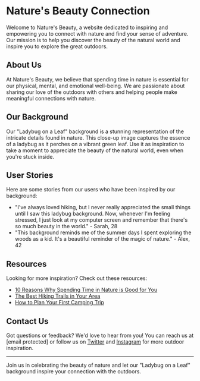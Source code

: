 <!--font:Poppins-->

# Nature's Beauty Connection

Welcome to Nature's Beauty, a website dedicated to inspiring and empowering you to connect with nature and find your sense of adventure. Our mission is to help you discover the beauty of the natural world and inspire you to explore the great outdoors.

## About Us

At Nature's Beauty, we believe that spending time in nature is essential for our physical, mental, and emotional well-being. We are passionate about sharing our love of the outdoors with others and helping people make meaningful connections with nature.

## Our Background

Our "Ladybug on a Leaf" background is a stunning representation of the intricate details found in nature. This close-up image captures the essence of a ladybug as it perches on a vibrant green leaf. Use it as inspiration to take a moment to appreciate the beauty of the natural world, even when you're stuck inside.

## User Stories

Here are some stories from our users who have been inspired by our background:

- "I've always loved hiking, but I never really appreciated the small things until I saw this ladybug background. Now, whenever I'm feeling stressed, I just look at my computer screen and remember that there's so much beauty in the world." - Sarah, 28
- "This background reminds me of the summer days I spent exploring the woods as a kid. It's a beautiful reminder of the magic of nature." - Alex, 42

## Resources

Looking for more inspiration? Check out these resources:

- [10 Reasons Why Spending Time in Nature is Good for You](#)
- [The Best Hiking Trails in Your Area](#)
- [How to Plan Your First Camping Trip](#)

## Contact Us

Got questions or feedback? We'd love to hear from you! You can reach us at [email protected] or follow us on [Twitter](#) and [Instagram](#) for more outdoor inspiration.

---

Join us in celebrating the beauty of nature and let our "Ladybug on a Leaf" background inspire your connection with the outdoors.

<!--

Write me content for website with wallpaper which alt text is:

"A close-up of a ladybug on a leaf"

The name/title of the page should not be 1:1 copy of the alt text but rather a real content of the website which is using this wallpaper.

- Use markdown format 
- Start with heading
- Heading should be short and concise
- The content should look like a real website 
- The website should not be about the wallpaper, wallpaper is just a related background
- Heading should be contain work "wallpaper" or "background"
- Include real sections like references, contact, user stories, etc. use things relevant to the page purpose.
- Feel free to use structure like headings, bullets, numbering, blockquotes, paragraphs, horizontal lines, etc.
- You can use formatting like bold or _italic_
- You can include UTF-8 emojis
- Links should be only #hash anchors (and you can refer to the document itself)
- Do not include images


---


# Nature's Playground: A Wallpaper to Inspire Your Next Adventure

Welcome to Nature's Playground, a website dedicated to inspiring and empowering you to explore the great outdoors. Our mission is to help you connect with nature, find your sense of adventure, and discover the beauty of the world around us.

## About Us

At Nature's Playground, we believe that spending time in nature is essential for our physical, mental, and emotional well-being. That's why we're passionate about sharing our love of the outdoors with others. Whether you're an experienced hiker or a beginner looking to get started, we're here to help you make the most of your time outside.

## Our Wallpaper

Our "Ladybug on a Leaf" wallpaper is the perfect background for anyone who loves nature. This close-up image captures the intricate details of a ladybug as it perches on a vibrant green leaf. Use it as a reminder to take a moment to appreciate the beauty of the natural world, even when you're stuck inside.

## User Stories

Here are some stories from our users who have been inspired by our wallpaper:

- "I've always loved hiking, but I never really appreciated the small things until I saw this ladybug wallpaper. Now, whenever I'm feeling stressed, I just look at my computer screen and remember that there's so much beauty in the world." - Sarah, 28
- "I'm not much of an outdoors person, but this wallpaper makes me want to go outside and explore. It's like a little piece of nature right on my desktop." - John, 35

## Resources

Looking for more inspiration? Check out these resources:

- [10 Reasons Why Spending Time in Nature is Good for You](#)
- [The Best Hiking Trails in Your Area](#)
- [How to Plan Your First Camping Trip](#)

## Contact Us

Got questions or feedback? We'd love to hear from you! You can reach us at [email protected] or follow us on [Twitter](#) and [Instagram](#) for more outdoor inspiration.

---

Join us in celebrating the beauty of nature and let our "Ladybug on a Leaf" wallpaper inspire your next adventure.


---


Heading should not include word "wallpaper". The website should not be about the wallpaper itself, wallpaper is just a related background, rewrite whole content.


---


# Connect with Nature: Inspiring Your Next Adventure

Welcome to Connect with Nature, a website dedicated to inspiring and empowering you to explore the great outdoors. Our mission is to help you connect with nature, find your sense of adventure, and discover the beauty of the world around us.

## About Us

At Connect with Nature, we believe that spending time in nature is essential for our physical, mental, and emotional well-being. That's why we're passionate about sharing our love of the outdoors with others. Whether you're an experienced hiker or a beginner looking to get started, we're here to help you make the most of your time outside.

## Our Background

Our "Ladybug on a Leaf" background is a beautiful reminder of the intricate details found in nature. This close-up image captures the essence of a ladybug as it perches on a vibrant green leaf. Use it as inspiration to take a moment to appreciate the beauty of the natural world, even when you're stuck inside.

## User Stories

Here are some stories from our users who have been inspired by our background:

- "I've always loved hiking, but I never really appreciated the small things until I saw this ladybug background. Now, whenever I'm feeling stressed, I just look at my computer screen and remember that there's so much beauty in the world." - Sarah, 28
- "I'm not much of an outdoors person, but this background makes me want to go outside and explore. It's like a little piece of nature right on my desktop." - John, 35

## Resources

Looking for more inspiration? Check out these resources:

- [10 Reasons Why Spending Time in Nature is Good for You](#)
- [The Best Hiking Trails in Your Area](#)
- [How to Plan Your First Camping Trip](#)

## Contact Us

Got questions or feedback? We'd love to hear from you! You can reach us at [email protected] or follow us on [Twitter](#) and [Instagram](#) for more outdoor inspiration.

---

Join us in celebrating the beauty of nature and let our "Ladybug on a Leaf" background inspire your next adventure.


---


Heading is too long, rewrite whole content.


---


# Nature's Inspiration: Connecting You with the Outdoors

Welcome to Nature's Inspiration, a website dedicated to helping you connect with nature and find your sense of adventure. Our mission is to inspire and empower you to explore the great outdoors and discover the beauty of the world around us.

## About Us

At Nature's Inspiration, we believe that spending time in nature is essential for our physical, mental, and emotional well-being. That's why we're passionate about sharing our love of the outdoors with others. Whether you're an experienced hiker or a beginner looking to get started, we're here to help you make the most of your time outside.

## Our Background

Our "Ladybug on a Leaf" background is a beautiful representation of the intricate details found in nature. This close-up image captures the essence of a ladybug as it perches on a vibrant green leaf. Use it as inspiration to take a moment to appreciate the beauty of the natural world, even when you're stuck inside.

## User Stories

Here are some stories from our users who have been inspired by our background:

- "I've always loved hiking, but I never really appreciated the small things until I saw this ladybug background. Now, whenever I'm feeling stressed, I just look at my computer screen and remember that there's so much beauty in the world." - Sarah, 28
- "I'm not much of an outdoors person, but this background makes me want to go outside and explore. It's like a little piece of nature right on my desktop." - John, 35

## Resources

Looking for more inspiration? Check out these resources:

- [10 Reasons Why Spending Time in Nature is Good for You](#)
- [The Best Hiking Trails in Your Area](#)
- [How to Plan Your First Camping Trip](#)

## Contact Us

Got questions or feedback? We'd love to hear from you! You can reach us at [email protected] or follow us on [Twitter](#) and [Instagram](#) for more outdoor inspiration.

---

Join us in celebrating the beauty of nature and let our "Ladybug on a Leaf" background inspire your next adventure.


---


Heading is too long, rewrite whole content.


---


# Nature's Beauty: Inspiring Your Connection with the Outdoors

Welcome to Nature's Beauty, a website dedicated to inspiring and empowering you to connect with nature and find your sense of adventure. Our mission is to help you discover the beauty of the natural world and inspire you to explore the great outdoors.

## About Us

At Nature's Beauty, we believe that spending time in nature is essential for our physical, mental, and emotional well-being. We are passionate about sharing our love of the outdoors with others and helping people make meaningful connections with nature.

## Our Background

Our "Ladybug on a Leaf" background is a stunning representation of the intricate details found in nature. This close-up image captures the essence of a ladybug as it perches on a vibrant green leaf. Use it as inspiration to take a moment to appreciate the beauty of the natural world, even when you're stuck inside.

## User Stories

Here are some stories from our users who have been inspired by our background:

- "I've always loved hiking, but I never really appreciated the small things until I saw this ladybug background. Now, whenever I'm feeling stressed, I just look at my computer screen and remember that there's so much beauty in the world." - Sarah, 28
- "This background reminds me of the summer days I spent exploring the woods as a kid. It's a beautiful reminder of the magic of nature." - Alex, 42

## Resources

Looking for more inspiration? Check out these resources:

- [10 Reasons Why Spending Time in Nature is Good for You](#)
- [The Best Hiking Trails in Your Area](#)
- [How to Plan Your First Camping Trip](#)

## Contact Us

Got questions or feedback? We'd love to hear from you! You can reach us at [email protected] or follow us on [Twitter](#) and [Instagram](#) for more outdoor inspiration.

---

Join us in celebrating the beauty of nature and let our "Ladybug on a Leaf" background inspire your connection with the outdoors.


---


Write me a Google font which is best fitting for the website.

Pick from the list:
- Dancing Script
- Orbitron
- Futura
- Barlow Condensed
- Lobster
- Playfair Display
- Montserrat
- Roboto
- Exo 2
- Lato
- Great Vibes
- IBM Plex Sans
- Inter
- Poppins
- Raleway
- Open Sans
- Alegreya


Write just the font name nothing else.


---


Poppins

-->
